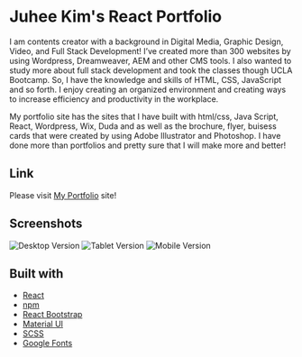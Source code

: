 # Juhee Kim's React Portfolio
I am contents creator with a background in Digital Media, Graphic Design, Video, and Full Stack Development! I’ve created more than 300 websites by using Wordpress, Dreamweaver, AEM and other CMS tools. I also wanted to study more about full stack development and took the classes though UCLA Bootcamp. So, I have the knowledge and skills of HTML, CSS, JavaScript and so forth. I enjoy creating an organized environment and creating ways to increase efficiency and productivity in the workplace.

My portfolio site has the sites that I have built with html/css, Java Script, React, Wordpress, Wix, Duda and as well as the brochure, flyer, buisess cards that were created by using Adobe Illustrator and Photoshop. I have done more than portfolios and pretty sure that I will make more and better! 

## Link
Please visit [My Portfolio](http://iamjuhee.com/) site!

## Screenshots
![Desktop Version](src/assets/960pixels.png)
![Tablet Version](src/assets/768pixels.png)
![Mobile Version](src/assets/640pixels.png)

## Built with
- [React](https://reactjs.org/)
- [npm](https://www.npmjs.com/)
- [React Bootstrap](https://react-bootstrap.github.io/)
- [Material UI](https://material-ui.com/)
- [SCSS](https://sass-lang.com/)
- [Google Fonts](https://fonts.google.com/)


